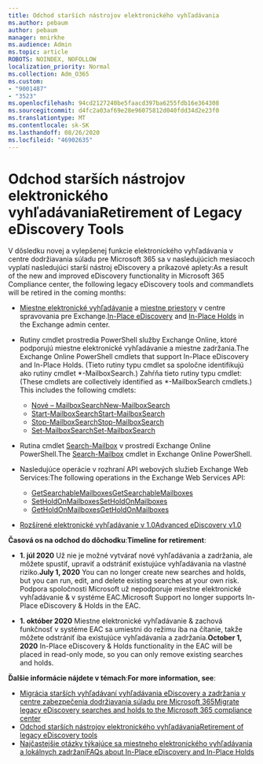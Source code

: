 ```yaml
---
title: Odchod starších nástrojov elektronického vyhľadávania
ms.author: pebaum
author: pebaum
manager: mnirkhe
ms.audience: Admin
ms.topic: article
ROBOTS: NOINDEX, NOFOLLOW
localization_priority: Normal
ms.collection: Adm_O365
ms.custom:
- "9001487"
- "3523"
ms.openlocfilehash: 94cd2127240be5faacd397ba6255fdb16e364308
ms.sourcegitcommit: d4fc2a03af69e28e96075812d040fdd34d2e23f0
ms.translationtype: MT
ms.contentlocale: sk-SK
ms.lasthandoff: 08/26/2020
ms.locfileid: "46902635"
---
```

# <a name="retirement-of-legacy-ediscovery-tools"></a><span data-ttu-id="c2fc7-102">Odchod starších nástrojov elektronického vyhľadávania</span><span class="sxs-lookup"><span data-stu-id="c2fc7-102">Retirement of Legacy eDiscovery Tools</span></span>

<span data-ttu-id="c2fc7-103">V dôsledku novej a vylepšenej funkcie elektronického vyhľadávania v centre dodržiavania súladu pre Microsoft 365 sa v nasledujúcich mesiacoch vyplatí nasledujúci starší nástroj eDiscovery a príkazové aplety:</span><span class="sxs-lookup"><span data-stu-id="c2fc7-103">As a result of the new and improved eDiscovery functionality in Microsoft 365 Compliance center, the following legacy eDiscovery tools and commandlets will be retired in the coming months:</span></span>

- <span data-ttu-id="c2fc7-104">[Miestne elektronické vyhľadávanie](https://docs.microsoft.com/exchange/security-and-compliance/in-place-ediscovery/in-place-ediscovery) a [miestne priestory](https://docs.microsoft.com/exchange/security-and-compliance/create-or-remove-in-place-holds) v centre spravovania pre Exchange.</span><span class="sxs-lookup"><span data-stu-id="c2fc7-104">[In-Place eDiscovery](https://docs.microsoft.com/exchange/security-and-compliance/in-place-ediscovery/in-place-ediscovery) and [In-Place Holds](https://docs.microsoft.com/exchange/security-and-compliance/create-or-remove-in-place-holds) in the Exchange admin center.</span></span>

- <span data-ttu-id="c2fc7-105">Rutiny cmdlet prostredia PowerShell služby Exchange Online, ktoré podporujú miestne elektronické vyhľadávanie a miestne zadržania.</span><span class="sxs-lookup"><span data-stu-id="c2fc7-105">The Exchange Online PowerShell cmdlets that support In-Place eDiscovery and In-Place Holds.</span></span> <span data-ttu-id="c2fc7-106">(Tieto rutiny typu cmdlet sa spoločne identifikujú ako rutiny cmdlet \*-MailboxSearch.) Zahŕňa tieto rutiny typu cmdlet:</span><span class="sxs-lookup"><span data-stu-id="c2fc7-106">(These cmdlets are collectively identified as \*-MailboxSearch cmdlets.) This includes the following cmdlets:</span></span>

    - [<span data-ttu-id="c2fc7-107">Nové – MailboxSearch</span><span class="sxs-lookup"><span data-stu-id="c2fc7-107">New-MailboxSearch</span></span>](https://docs.microsoft.com/powershell/module/exchange/policy-and-compliance-content-search/new-mailboxsearch)
    - [<span data-ttu-id="c2fc7-108">Start-MailboxSearch</span><span class="sxs-lookup"><span data-stu-id="c2fc7-108">Start-MailboxSearch</span></span>](https://docs.microsoft.com/powershell/module/exchange/policy-and-compliance-content-search/start-mailboxsearch)
    - [<span data-ttu-id="c2fc7-109">Stop-MailboxSearch</span><span class="sxs-lookup"><span data-stu-id="c2fc7-109">Stop-MailboxSearch</span></span>](https://docs.microsoft.com/powershell/module/exchange/policy-and-compliance-content-search/stop-mailboxsearch)
    - [<span data-ttu-id="c2fc7-110">Set-MailboxSearch</span><span class="sxs-lookup"><span data-stu-id="c2fc7-110">Set-MailboxSearch</span></span>](https://docs.microsoft.com/powershell/module/exchange/policy-and-compliance-content-search/set-mailboxsearch)

- <span data-ttu-id="c2fc7-111">Rutina cmdlet [Search-Mailbox](https://docs.microsoft.com/powershell/module/exchange/mailboxes/search-mailbox?view=exchange-ps) v prostredí Exchange Online PowerShell.</span><span class="sxs-lookup"><span data-stu-id="c2fc7-111">The [Search-Mailbox](https://docs.microsoft.com/powershell/module/exchange/mailboxes/search-mailbox?view=exchange-ps) cmdlet in Exchange Online PowerShell.</span></span>
- <span data-ttu-id="c2fc7-112">Nasledujúce operácie v rozhraní API webových služieb Exchange Web Services:</span><span class="sxs-lookup"><span data-stu-id="c2fc7-112">The following operations in the Exchange Web Services API:</span></span>
    - [<span data-ttu-id="c2fc7-113">GetSearchableMailboxes</span><span class="sxs-lookup"><span data-stu-id="c2fc7-113">GetSearchableMailboxes</span></span>](https://docs.microsoft.com/exchange/client-developer/web-service-reference/getsearchablemailboxes-operation)
    - [<span data-ttu-id="c2fc7-114">SetHoldOnMailboxes</span><span class="sxs-lookup"><span data-stu-id="c2fc7-114">SetHoldOnMailboxes</span></span>](https://docs.microsoft.com/exchange/client-developer/web-service-reference/setholdonmailboxes-operation)
    - [<span data-ttu-id="c2fc7-115">GetHoldOnMailboxes</span><span class="sxs-lookup"><span data-stu-id="c2fc7-115">GetHoldOnMailboxes</span></span>](https://docs.microsoft.com/exchange/client-developer/web-service-reference/getholdonmailboxes-operation)

- [<span data-ttu-id="c2fc7-116">Rozšírené elektronické vyhľadávanie v 1.0</span><span class="sxs-lookup"><span data-stu-id="c2fc7-116">Advanced eDiscovery v1.0</span></span>](https://docs.microsoft.com/microsoft-365/compliance/office-365-advanced-ediscovery)

<span data-ttu-id="c2fc7-117">**Časová os na odchod do dôchodku**:</span><span class="sxs-lookup"><span data-stu-id="c2fc7-117">**Timeline for retirement**:</span></span>
- <span data-ttu-id="c2fc7-118">**1. júl 2020** Už nie je možné vytvárať nové vyhľadávania a zadržania, ale môžete spustiť, upraviť a odstrániť existujúce vyhľadávania na vlastné riziko.</span><span class="sxs-lookup"><span data-stu-id="c2fc7-118">**July 1, 2020** You can no longer create new searches and holds, but you can run, edit, and delete existing searches at your own risk.</span></span> <span data-ttu-id="c2fc7-119">Podpora spoločnosti Microsoft už nepodporuje miestne elektronické vyhľadávanie & v systéme EAC.</span><span class="sxs-lookup"><span data-stu-id="c2fc7-119">Microsoft Support no longer supports In-Place eDiscovery & Holds in the EAC.</span></span>
    
- <span data-ttu-id="c2fc7-120">**1. október 2020** Miestne elektronické vyhľadávanie & zachová funkčnosť v systéme EAC sa umiestni do režimu iba na čítanie, takže môžete odstrániť iba existujúce vyhľadávania a zadržania.</span><span class="sxs-lookup"><span data-stu-id="c2fc7-120">**October 1, 2020** In-Place eDiscovery & Holds functionality in the EAC will be placed in read-only mode, so you can only remove existing searches and holds.</span></span>

<span data-ttu-id="c2fc7-121">**Ďalšie informácie nájdete v témach**:</span><span class="sxs-lookup"><span data-stu-id="c2fc7-121">**For more information, see**:</span></span>

 - [<span data-ttu-id="c2fc7-122">Migrácia starších vyhľadávaní vyhľadávania eDiscovery a zadržania v centre zabezpečenia dodržiavania súladu pre Microsoft 365</span><span class="sxs-lookup"><span data-stu-id="c2fc7-122">Migrate legacy eDiscovery searches and holds to the Microsoft 365 compliance center</span></span>](https://docs.microsoft.com/microsoft-365/compliance/migrate-legacy-ediscovery-searches-and-holds)
 - [<span data-ttu-id="c2fc7-123">Odchod starších nástrojov elektronického vyhľadávania</span><span class="sxs-lookup"><span data-stu-id="c2fc7-123">Retirement of legacy eDiscovery tools</span></span>](https://docs.microsoft.com/microsoft-365/compliance/legacy-ediscovery-retirement)
 - [<span data-ttu-id="c2fc7-124">Najčastejšie otázky týkajúce sa miestneho elektronického vyhľadávania a lokálnych zadržaní</span><span class="sxs-lookup"><span data-stu-id="c2fc7-124">FAQs about In-Place eDiscovery and In-Place Holds</span></span>](https://docs.microsoft.com/microsoft-365/compliance/legacy-ediscovery-retirement#faqs-about-in-place-ediscovery-and-in-place-holds)



